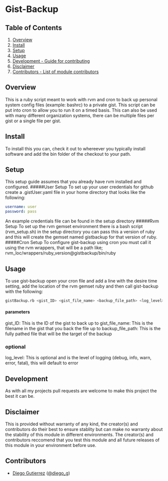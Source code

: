 Gist-Backup
===========

Table of Contents
-----------------
1.  [Overview](#overview) 
2.  [Install](#install)
3.  [Setup](#setup)
4.  [Usage](#usage)
6.  [Development - Guide for contributing](#development)
7.  [Disclaimer](#disclaimer)
8.  [Contributors - List of module contributors](#contributors)

Overview
---------------
This is a ruby script meant to work with rvm and cron to back up personal system config files (example: bashrc) to a private gist. This script can be put into cron to allow you to run it on a timed basis. This can also be used with many different organization systems, there can be multiple files per gist or a single file per gist.

Install
---------------
To install this you can, check it out to whereever you typically install software and add the bin folder of the checkout to your path.

Setup
---------------
This setup guide assumes that you already have rvm installed and configured.
#####User Setup
To set up your user credentials for github create a .gistUser.yaml file in your home directory that looks like the following: 
```yaml
username: user
password: pass
```
An example credentials file can be found in the setup directory
#####Rvm Setup 
To set up the rvm gemset environment there is a bash script (rvm_setup.sh) in the setup directory you can pass this a version of ruby and this will create the gemset named gistbackup for that version of ruby.
#####Cron Setup 
To configure gist-backup using cron you must call it using the rvm wrappers, that will be a path like; rvm_loc/wrappers/ruby_version@gistbackup/bin/ruby

Usage
--------------
To use gist-backup open your cron file and add a line with the desire time setting, add the location of the rvm gemset ruby and then call gist-backup with the following:
```sh
gistBackup.rb <gist_ID> <gist_file_name> <backup_file_path> <log_level>
```
#### parameters
gist_ID: This is the ID of the gist to back up to
gist_file_name: This is the filename in the gist that you back the file up to 
backup_file_path: This is the fully pathed file that will be the target of the backup 

### optional 
log_level: This is optional and is the level of logging (debug, info, warn, error, fatal), this will default to error

Development
--------------
As with all my projects pull requests are welcome to make this project the best it can be.

Disclaimer
-------------
This is provided without warranty of any kind, the creator(s) and contributors do their best to ensure stablity but can make no warranty about the stability of this module in different environments. The creator(s) and contributors reccomend that you test this module and all future releases of this module in your environment before use.

Contributors
-------------
* [Diego Gutierrez](https://github.com/dgutierrez1287) ([@diego_g](https://twitter.com/diego_g))